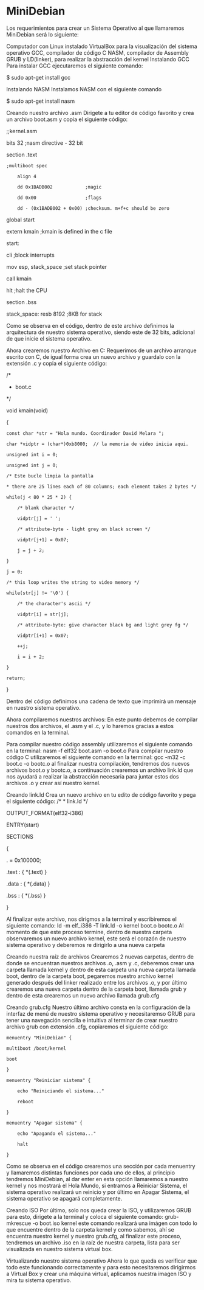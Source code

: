 # MiniDebian
Los requerimientos para crear un Sistema Operativo al que llamaremos MiniDebian será lo siguiente:

Computador con Linux instalado
VirtualBox para la visualización del sistema operativo
GCC, compilador de código C
NASM, compilador de Assembly
GRUB
y LD(linker), para realizar la abstracción del kernel
Instalando GCC
Para instalar GCC ejecutaremos el siguiente comando:

$ sudo apt-get install gcc

Instalando NASM
Instalamos NASM con el siguiente comando

$ sudo apt-get install nasm

Creando nuestro archivo .asm
Dirigete a tu editor de código favorito y crea un archivo boot.asm y copia el siguiente código:

;;kernel.asm

bits 32			;nasm directive - 32 bit

section .text

	;multiboot spec
	
		align 4
		
		dd 0x1BADB002            ;magic
		
		dd 0x00                  ;flags
		
		dd - (0x1BADB002 + 0x00) ;checksum. m+f+c should be zero

global start

extern kmain	        ;kmain is defined in the c file

start:

  cli 			;block interrupts
  
  mov esp, stack_space	;set stack pointer
  
  call kmain
  
  hlt		 	;halt the CPU

section .bss

stack_space: resb 8192		;8KB for stack

Como se observa en el código, dentro de este archivo definimos la arquitectura de nuestro sistema operativo, siendo este de 32 bits, adicional de que inicie el sistema operativo.

Ahora crearemos nuestro Archivo en C:
Requerimos de un archivo arranque escrito con C, de igual forma crea un nuevo archivo y guardalo con la extensión .c y copia el siguiente código:

/*

*  boot.c

*/

void kmain(void)

{

	const char *str = "Hola mundo. Coordinador David Melara ";
	
	char *vidptr = (char*)0xb8000; 	// la memoria de video inicia aqui.
	
	unsigned int i = 0;
	
	unsigned int j = 0;

	/* Este bucle limpia la pantalla
	
	* there are 25 lines each of 80 columns; each element takes 2 bytes */
	
	while(j < 80 * 25 * 2) {
	
		/* blank character */
		
		vidptr[j] = ' ';
		
		/* attribute-byte - light grey on black screen */
		
		vidptr[j+1] = 0x07; 	
		
		j = j + 2;
		
	}

	j = 0;

	/* this loop writes the string to video memory */
	
	while(str[j] != '\0') {
	
		/* the character's ascii */
		
		vidptr[i] = str[j];
		
		/* attribute-byte: give character black bg and light grey fg */
		
		vidptr[i+1] = 0x07;
		
		++j;
		
		i = i + 2;
		
	}
	
	return;
	
}

Dentro del código definimos una cadena de texto que imprimirá un mensaje en nuestro sistema operativo.

Ahora compilaremos nuestros archivos:
En este punto debemos de compilar nuestros dos archivos, el .asm y el .c, y lo haremos gracias a estos comandos en la terminal.

Para compilar nuestro código assembly utilizaremos el siguiente comando en la terminal: nasm -f elf32 boot.asm -o boot.o
Para compilar nuestro código C utilizaremos el siguiente comando en la terminal: gcc -m32 -c boot.c -o bootc.o
al finalizar nuestra compilación, tendremos dos nuevos archivos boot.o y bootc.o, a continuación crearemos un archivo link.ld que nos ayudará a realizar la abstracción necesaria para juntar estos dos archivos .o y crear así nuestro kernel.

Creando link.ld
Crea un nuevo archivo en tu edito de código favorito y pega el siguiente código: /* * link.ld */

OUTPUT_FORMAT(elf32-i386)

ENTRY(start)

SECTIONS

 {
 
   . = 0x100000;
   
   .text : { *(.text) }
   
   .data : { *(.data) }
   
   .bss  : { *(.bss)  }
   
 }
 
Al finalizar este archivo, nos dirigmos a la terminal y escribiremos el siguiente comando: ld -m elf_i386 -T link.ld -o kernel boot.o bootc.o Al momento de que este proceso termine, dentro de nuestra carpeta observaremos un nuevo archivo kernel, este será el corazón de nuestro sistema operativo y deberemos re dirigirlo a una nueva carpeta

Creando nuestra raíz de archivos
Crearemos 2 nuevas carpetas, dentro de donde se encuentran nuestros archivos .o, .asm y .c, deberemos crear una carpeta llamada kernel y dentro de esta carpeta una nueva carpeta llamada boot, dentro de la carpeta boot, pegaremos nuestro archivo kernel generado después del linker realizado entre los archivos .o, y por último crearemos una nueva carpeta dentro de la carpeta boot, llamada grub y dentro de esta crearemos un nuevo archivo llamada grub.cfg

Creando grub.cfg
Nuestro último archivo consta en la configuración de la interfaz de menú de nuestro sistema operativo y necesitaremso GRUB para tener una navegación sencilla e intuitiva al terminar de crear nuestro archivo grub con extensión .cfg, copiaremos el siguiente código:

	menuentry "MiniDebian" {
	
	multiboot /boot/kernel
	
	boot
	
	}
	
	menuentry "Reiniciar sistema" {
	
		echo "Reiniciando el sistema..."
		
		reboot
		
	}
	
	menuentry "Apagar sistema" {
	
		echo "Apagando el sistema..."
		
		halt
		
	}
	
Como se observa en el código crearemos una sección por cada menuentry y llamaremos distintas funciones por cada uno de ellos, al principio tendremos MiniDebian, al dar enter en esta opción llamaremos a nuestro kernel y nos mostrará el Hola Mundo, si entramos a Reiniciar Sistema, el sistema operativo realizará un reinicio y por último en Apagar Sistema, el sistema operativo se apagará completamente.

Creando ISO
Por último, solo nos queda crear la ISO, y utilizaremos GRUB para esto, dirigete a la terminal y coloca el siguiente comando: grub-mkrescue -o boot.iso kernel este comando realizará una imágen con todo lo que encuentre dentro de la carpeta kernel y como sabemos, ahí se encuentra nuestro kernel y nuestro grub.cfg, al finalizar este proceso, tendremos un archivo .iso en la raíz de nuestra carpeta, lista para ser visualizada en nuestro sistema virtual box.

Virtualizando nuestro sistema operativo
Ahora lo que queda es verificar que todo este funcionando correctamente y para esto necesitaremos dirigirmos a Virtual Box y crear una máquina virtual, aplicamos nuestra imagen ISO y mira tu sistema operativo.

